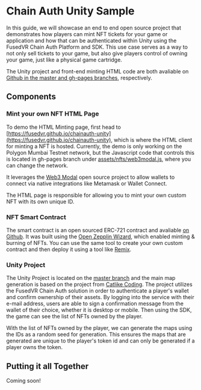 # Chain Auth Unity Sample

In this guide, we will showcase an end to end open source project that demonstrates how players can mint NFT tickets for your game or application and how that can be authenticated within Unity using the FusedVR Chain Auth Platform and SDK. This use case serves as a way to not only sell tickets to your game, but also give players control of owning your game, just like a physical game cartridge. 

The Unity project and front-end minting HTML code are both avaliable on [Github in the master and gh-pages branches](https://github.com/FusedVR/chainauth-unity), respectively. 

## Components

### Mint your own NFT HTML Page

To demo the HTML Minting page, first head to [https://fusedvr.github.io/chainauth-unity](https://fusedvr.github.io/chainauth-unity), which is where the HTML client for minting a NFT is hosted. Currently, the demo is only working on the Polygon Mumbai Testnet network, but the Javascript code that controls this is located in gh-pages branch under [assets/nfts/web3modal.js](https://github.com/FusedVR/chainauth-unity/blob/gh-pages/assets/nfts/web3modal.js), where you can change the network.

It leverages the [Web3 Modal](https://github.com/WalletConnect/web3modal) open source project to allow wallets to connect via native integrations like Metamask or Wallet Connect.  

The HTML page is responsible for allowing you to mint your own custom NFT with its own unique ID. 

### NFT Smart Contract

The smart contract is an open sourced ERC-721 contract and avaliable [on Github](https://github.com/FusedVR/chainauth-unity/blob/gh-pages/chainnft.sol). It was built using the [Open Zepplin Wizard](https://docs.openzeppelin.com/contracts/4.x/wizard), which enabled minting & burning of NFTs. You can use the same tool to create your own custom contract and then deploy it using a tool like [Remix](https://remix-project.org/). 

### Unity Project

The Unity Project is located on the [master branch](https://github.com/FusedVR/chainauth-unity/tree/master) and the main map generation is based on the project from [Catlike Coding](https://catlikecoding.com/unity/tutorials/hex-map/). The project utilizes the FusedVR Chain Auth solution in order to authenticate a player's wallet and confirm ownership of their assets. By logging into the service with their e-mail address, users are able to sign a confirmation message from the wallet of their choice, whether it is desktop or mobile. Then using the SDK, the game can see the list of NFTs owned by the player. 

With the list of NFTs owned by the player, we can generate the maps using the IDs as a random seed for generation. This ensures the maps that are generated are unique to the player's token id and can only be generated if a player owns the token. 

## Putting it all Together

Coming soon!
 